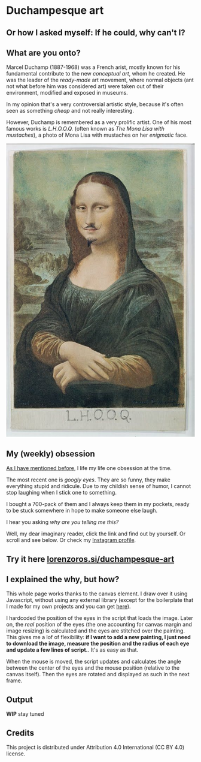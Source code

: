 # Duchampesque art

## Or how I asked myself: If he could, why can't I?

## What are you onto?

Marcel Duchamp (1887-1968) was a French arist, mostly known for his fundamental contribute to the new *conceptual art*, whom he created. He was the leader of the *ready-made* art movement, where normal objects (ant not what before him was considered art) were taken out of their environment, modified and exposed in museums.

In my opinion that's a very controversial artistic style, because it's often seen as something *cheap* and not really interesting.

However, Duchamp is remembered as a very prolific artist. One of his most famous works is *L.H.O.O.Q.* (often known as *The Mona Lisa with mustaches*), a photo of Mona Lisa with mustaches on her *enigmatic* face.

![L.H.O.O.Q.](/img/LHOOQ.jpg?raw=true)

## My (weekly) obsession

[As I have mentioned before](https://github.com/lorossi/bauhaus-time), I life my life one obsession at the time.

The most recent one is *googly eyes*. They are so funny, they make everything stupid and ridicule. Due to my childish sense of humor, I cannot stop laughing when I stick one to something.

I bought a 700-pack of them and I always keep them in my pockets, ready to be stuck somewhere in hope to make someone else laugh.

I hear you asking *why are you telling me this?*

Well, my dear imaginary reader, click the link and find out by yourself. Or scroll and see below. Or check my [Instagram profile](https://instagram.com/lorossi).

## Try it here [lorenzoros.si/duchampesque-art](https://lorenzoros.si/duchampesque-art)

## I explained the why, but how?

This whole page works thanks to the canvas element. I draw over it using Javascript, without using any external library (except for the boilerplate that I made for my own projects and you can get [here](https://github.com/lorossi/empty-html5-canvas-project)).

I hardcoded the position of the eyes in the script that loads the image. Later on, the *real* position of the eyes (the one accounting for canvas margin and image resizing) is calculated and the eyes are stitched over the painting. This gives me a lof of flexibility: **if I want to add a new painting, I just need to download the image, measure the position and the radius of each eye and update a few lines of script.**. It's as easy as that.

When the mouse is moved, the script updates and calculates the angle between the center of the eyes and the mouse position (relative to the canvas itself). Then the eyes are rotated and displayed as such in the next frame.

## Output

**WIP** stay tuned

## Credits

This project is distributed under Attribution 4.0 International (CC BY 4.0) license.
